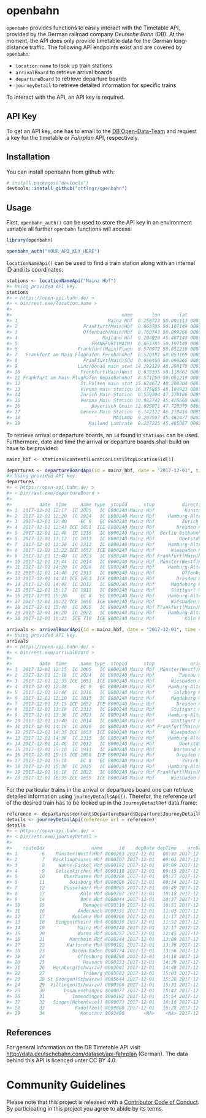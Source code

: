 
<!-- README.md is generated from README.Rmd. Please edit that file -->
openbahn
========

`openbahn` provides functions to easily interact with the Timetable API, provided by the German railroad company *Deutsche Bahn* (DB). At the moment, the API does only provide timetable data for the German long-distance traffic. The following API endpoints exist and are covered by `openbahn`:

-   `location.name` to look up train stations
-   `arrivalBoard` to retrieve arrival boards
-   `departureBoard` to retrieve departure boards
-   `journeyDetail` to retrieve detailed information for specific trains

To interact with the API, an API key is required.

API Key
-------

To get an API key, one has to email to the [DB Open-Data-Team](mailto:DBOpenData@deutschebahn.com) and request a key for the timetable or *Fahrplan* API, respectively.

Installation
------------

You can install openbahn from github with:

``` r
# install.packages("devtools")
devtools::install_github("ottlngr/openbahn")
```

Usage
-----

First, `openbahn_auth()` can be used to store the API key in an environment variable all further `openbahn` functions will access:

``` r
library(openbahn)
```

``` r
openbahn_auth("YOUR_API_KEY_HERE")
```

`locationNameApi()` can be used to find a train station along with an internal ID and its coordinates:

``` r
stations <- locationNameApi("Mainz Hbf")
#> Using provided API key.
stations
#> < https://open-api.bahn.de/ >
#> < bin/rest.exe/location.name >
#> 
#>                                        name       lon       lat        id
#> 1                                 Mainz Hbf  8.258723 50.001113 008000240
#> 2                        Frankfurt(Main)Hbf  8.663785 50.107149 008000105
#> 3                        Offenbach(Main)Hbf  8.760743 50.099266 008000349
#> 4                               Mailand Hbf  9.204828 45.487143 008300046
#> 5                           FRANKFURT(MAIN)  8.663785 50.107149 008096021
#> 6                      Frankfurt(Main)Flugh  8.570972 50.051210 008000281
#> 7   Frankfurt am Main Flughafen Fernbahnhof  8.570181 50.053169 008070003
#> 8                        Frankfurt(Main)Süd  8.686456 50.099365 008002041
#> 9                      Linz/Donau main stat 14.292129 48.290178 008100013
#> 10                      Frankfurt(Main)West  8.639335 50.118862 008002042
#> 11 Frankfurt am Main Flughafen Regiobahnhof  8.571250 50.051219 008070004
#> 12                      St.Pölten main stat 15.624672 48.208304 008100008
#> 13                      Vienna main station 16.375865 48.184923 008103000
#> 14                      Zurich Main Station  8.539204 47.378186 008503000
#> 15                      Verona Main Station 10.982742 45.428660 008300120
#> 16                          Bayerisch Gmain 12.895071 47.720379 008000831
#> 17                      Geneva Main Station  6.142122 46.210416 008501008
#> 18                                  MAILAND  9.207597 45.462477 008396005
#> 19                         Mailand Lambrate  9.237225 45.485067 008300062
```

To retrieve arrival or departure boards, an `id` found in `stations` can be used. Furthermore, date and time the arrival or departure boards shall build on have to be provided:

``` r
mainz_hbf <- stations$content$LocationList$StopLocation$id[1]

departures <- departureBoardApi(id = mainz_hbf, date = "2017-12-01", time = "12:00")
#> Using provided API key.
departures
#> < https://open-api.bahn.de/ >
#> < bin/rest.exe/departureBoard >
#> 
#>          date  time     name type  stopid      stop          direction track
#> 1  2017-12-01 12:17  IC 2005   IC 8000240 Mainz Hbf           Konstanz  4a/b
#> 2  2017-12-01 12:20  IC 2024   IC 8000240 Mainz Hbf     Hamburg-Altona  3a/b
#> 3  2017-12-01 12:40     EC 9   EC 8000240 Mainz Hbf          Zürich HB  5a/b
#> 4  2017-12-01 12:43 ICE 1651  ICE 8000240 Mainz Hbf        Dresden Hbf  4a/b
#> 5  2017-12-01 12:48  IC 1216   IC 8000240 Mainz Hbf  Berlin Ostbahnhof  3a/b
#> 6  2017-12-01 13:12  IC 2013   IC 8000240 Mainz Hbf         Oberstdorf  4a/b
#> 7  2017-12-01 13:20  IC 2312   IC 8000240 Mainz Hbf     Hamburg-Altona  3a/b
#> 8  2017-12-01 13:22 ICE 1652  ICE 8000240 Mainz Hbf      Wiesbaden Hbf  2a/b
#> 9  2017-12-01 13:40  IC 2023   IC 8000240 Mainz Hbf Frankfurt(Main)Hbf  4a/b
#> 10 2017-12-01 13:44  IC 2014   IC 8000240 Mainz Hbf  Münster(Westf)Hbf  3a/b
#> 11 2017-12-01 14:20  IC 2026   IC 8000240 Mainz Hbf     Hamburg-Altona  3a/b
#> 12 2017-12-01 14:40  IC 2313   IC 8000240 Mainz Hbf          Offenburg  5a/b
#> 13 2017-12-01 14:43 ICE 1653  ICE 8000240 Mainz Hbf        Dresden Hbf  4a/b
#> 14 2017-12-01 14:48  IC 2012   IC 8000240 Mainz Hbf      Magdeburg Hbf  2a/b
#> 15 2017-12-01 15:12  IC 1911   IC 8000240 Mainz Hbf      Stuttgart Hbf  4a/b
#> 16 2017-12-01 15:20     EC 8   EC 8000240 Mainz Hbf     Hamburg-Altona  3a/b
#> 17 2017-12-01 15:22 ICE 1650  ICE 8000240 Mainz Hbf      Wiesbaden Hbf  2a/b
#> 18 2017-12-01 15:40  IC 2025   IC 8000240 Mainz Hbf Frankfurt(Main)Hbf  4a/b
#> 19 2017-12-01 16:20  IC 2022   IC 8000240 Mainz Hbf     Hamburg-Altona  3a/b
#> 20 2017-12-01 16:23  ICE 710  ICE 8000240 Mainz Hbf           Köln Hbf  3a/b

arrivals <- arrivalBoardApi(id = mainz_hbf, date = "2017-12-01", time = "12:00")
#> Using provided API key.
arrivals
#> < https://open-api.bahn.de/ >
#> < bin/rest.exe/arrivalBoard >
#> 
#>          date  time     name type  stopid      stop             origin track
#> 1  2017-12-01 12:15  IC 2005   IC 8000240 Mainz Hbf  Münster(Westf)Hbf  4a/b
#> 2  2017-12-01 12:18  IC 2024   IC 8000240 Mainz Hbf         Passau Hbf  3a/b
#> 3  2017-12-01 12:35 ICE 1651  ICE 8000240 Mainz Hbf      Wiesbaden Hbf  4a/b
#> 4  2017-12-01 12:38     EC 9   EC 8000240 Mainz Hbf     Hamburg-Altona  5a/b
#> 5  2017-12-01 12:46  IC 1216   IC 8000240 Mainz Hbf       Salzburg Hbf  3a/b
#> 6  2017-12-01 13:10  IC 2013   IC 8000240 Mainz Hbf      Magdeburg Hbf  4a/b
#> 7  2017-12-01 13:15 ICE 1652  ICE 8000240 Mainz Hbf        Dresden Hbf  2a/b
#> 8  2017-12-01 13:18  IC 2312   IC 8000240 Mainz Hbf      Stuttgart Hbf  3a/b
#> 9  2017-12-01 13:38  IC 2023   IC 8000240 Mainz Hbf     Hamburg-Altona  4a/b
#> 10 2017-12-01 13:40  IC 2014   IC 8000240 Mainz Hbf      Stuttgart Hbf  3a/b
#> 11 2017-12-01 14:18  IC 2026   IC 8000240 Mainz Hbf Frankfurt(Main)Hbf  3a/b
#> 12 2017-12-01 14:35 ICE 1653  ICE 8000240 Mainz Hbf      Wiesbaden Hbf  4a/b
#> 13 2017-12-01 14:38  IC 2313   IC 8000240 Mainz Hbf     Hamburg-Altona  5a/b
#> 14 2017-12-01 14:46  IC 2012   IC 8000240 Mainz Hbf         Oberstdorf  2a/b
#> 15 2017-12-01 15:10  IC 1911   IC 8000240 Mainz Hbf       Dortmund Hbf  4a/b
#> 16 2017-12-01 15:15 ICE 1650  ICE 8000240 Mainz Hbf        Dresden Hbf  2a/b
#> 17 2017-12-01 15:18     EC 8   EC 8000240 Mainz Hbf          Zürich HB  3a/b
#> 18 2017-12-01 15:38  IC 2025   IC 8000240 Mainz Hbf     Hamburg-Altona  4a/b
#> 19 2017-12-01 16:18  IC 2022   IC 8000240 Mainz Hbf Frankfurt(Main)Hbf  3a/b
#> 20 2017-12-01 16:35 ICE 1655  ICE 8000240 Mainz Hbf      Wiesbaden Hbf  4a/b
```

For the particular trains in the arrival or departures board one can retrieve detailed information using `journeyDetailsApi()`. Therefor, the reference url of the desired train has to be looked up in the `JourneyDetailRef` data.frame:

``` r
reference <- departures$content$DepartureBoard$Departure$JourneyDetailRef$ref[1]
details <- journeyDetailApi(reference_url = reference)
details
#> < https://open-api.bahn.de/ >
#> < bin/rest.exe/journeyDetail >
#> 
#>    routeIdx                 name      id    depDate depTime    arrDate arrTime track
#> 1         6    Münster(Westf)Hbf 8000263 2017-12-01   08:32 2017-12-01   08:29     8
#> 2         7   Recklinghausen Hbf 8000307 2017-12-01   09:01 2017-12-01   08:59     1
#> 3         8     Wanne-Eickel Hbf 8000192 2017-12-01   09:09 2017-12-01   09:07     3
#> 4         9    Gelsenkirchen Hbf 8000118 2017-12-01   09:15 2017-12-01   09:13     5
#> 5        10       Oberhausen Hbf 8000286 2017-12-01   09:27 2017-12-01   09:25     7
#> 6        11         Duisburg Hbf 8000086 2017-12-01   09:34 2017-12-01   09:32     2
#> 7        12       Düsseldorf Hbf 8000085 2017-12-01   09:49 2017-12-01   09:46    16
#> 8        13             Köln Hbf 8000207 2017-12-01   10:18 2017-12-01   10:15     7
#> 9        14             Bonn Hbf 8000044 2017-12-01   10:37 2017-12-01   10:35     3
#> 10       15              Remagen 8000310 2017-12-01   10:51 2017-12-01   10:49     3
#> 11       16            Andernach 8000331 2017-12-01   11:03 2017-12-01   11:01     1
#> 12       17          Koblenz Hbf 8000206 2017-12-01   11:17 2017-12-01   11:15     4
#> 13       18    Bingen(Rhein) Hbf 8000039 2017-12-01   11:52 2017-12-01   11:50   101
#> 14       19            Mainz Hbf 8000240 2017-12-01   12:17 2017-12-01   12:15  4a/b
#> 15       20            Worms Hbf 8000257 2017-12-01   12:45 2017-12-01   12:43     2
#> 16       21         Mannheim Hbf 8000244 2017-12-01   13:09 2017-12-01   13:07     4
#> 17       22        Karlsruhe Hbf 8000191 2017-12-01   13:36 2017-12-01   13:34     2
#> 18       23          Baden-Baden 8000774 2017-12-01   13:56 2017-12-01   13:54     7
#> 19       24            Offenburg 8000290 2017-12-01   14:18 2017-12-01   14:15     5
#> 20       25              Hausach 8000333 2017-12-01   14:39 2017-12-01   14:37     3
#> 21       26   Hornberg(Schwarzw) 8003001 2017-12-01   14:48 2017-12-01   14:47     1
#> 22       27              Triberg 8005902 2017-12-01   15:03 2017-12-01   15:02     2
#> 23       28 St Georgen(Schwarzw) 8005644 2017-12-01   15:20 2017-12-01   15:19     2
#> 24       29  Villingen(Schwarzw) 8000366 2017-12-01   15:31 2017-12-01   15:29     1
#> 25       30       Donaueschingen 8000077 2017-12-01   15:42 2017-12-01   15:40     2
#> 26       31          Immendingen 8000182 2017-12-01   15:54 2017-12-01   15:53     4
#> 27       32   Singen(Hohentwiel) 8000073 2017-12-01   16:18 2017-12-01   16:16     2
#> 28       33           Radolfzell 8000880 2017-12-01   16:28 2017-12-01   16:25     6
#> 29       34             Konstanz 8003400       <NA>    <NA> 2017-12-01   16:45     3
```

References
----------

For general information on the DB Timetable API visit <http://data.deutschebahn.com/dataset/api-fahrplan> (German). The data behind this API is licenced unter CC BY 4.0.

Community Guidelines
====================

Please note that this project is released with a [Contributor Code of Conduct](CONDUCT.md). By participating in this project you agree to abide by its terms.
